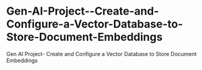 # Gen-AI-Project--Create-and-Configure-a-Vector-Database-to-Store-Document-Embeddings
Gen AI Project- Create and Configure a Vector Database to Store Document Embeddings
